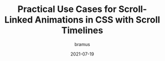 ---
author: bramus
date: 2021-07-19
layout: post.njk
publisher: css
tags:
  - article
  - css
  - animations
target_url: https://css-tricks.com/practical-use-cases-for-scroll-linked-animations-in-css-with-scroll-timelines/
title: Practical Use Cases for Scroll-Linked Animations in CSS with Scroll Timelines
---